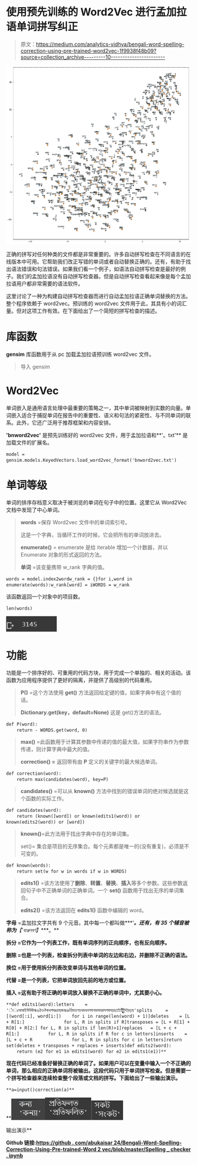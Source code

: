 # 使用预先训练的 Word2Vec 进行孟加拉语单词拼写纠正

> 原文：<https://medium.com/analytics-vidhya/bengali-word-spelling-correction-using-pre-trained-word2vec-1f9938f48b09?source=collection_archive---------10----------------------->

![](img/a7ad39ee9f0aab62365057837b7ca0d8.png)

正确的拼写对任何种类的文件都是非常重要的。许多自动拼写检查在不同语言的在线版本中可用。它帮助我们改正写错的单词或者自动替换正确的。还有，有助于找出语法错误和句法错误。如果我们看一个例子，如语法自动拼写检查是最好的例子。我们的孟加拉语没有自动拼写检查器。但是自动拼写检查看起来像是每个孟加拉语用户都非常需要的语法软件。

这里讨论了一种为构建自动拼写检查器而进行自动孟加拉语正确单词替换的方法。整个程序依赖于 word2vec。预训练的 word2vec 文件用于此，其具有小的词汇量。但对这项工作有效。在下面给出了一个简短的拼写检查的描述。

# 库函数

**gensim** 库函数用于从 pc 加载孟加拉语预训练 word2vec 文件。

> 导入 gensim

# Word2Vec

单词嵌入是通用语言处理中最重要的策略之一，其中单词被映射到实数的向量。单词嵌入适合于捕捉单词在报告中的重要性、语义和句法的紧密性、与不同单词的联系。此外，它还广泛用于推荐框架和内容安排。

**'bnword2vec'** 是预先训练好的 word2vec 文件，用于孟加拉语和**'。txt'** 是加载文件的扩展名。

```
model = gensim.models.KeyedVectors.load_word2vec_format('bnword2vec.txt')
```

# 单词等级

单词的排序存档意义取决于被浏览的单词在句子中的位置。这里它从 Word2Vec 文档中发现了中心单词。

> **words** =保存 Word2vec 文件中的单词索引号。
> 
> 这是一个字典，当循环工作的时候，它会把所有的单词放进去。
> 
> **enumerate()** = enumerate 是给 iterable 增加一个计数器，并以 Enumerate 对象的形式返回的方法。
> 
> **单词** =该变量携带 w_rank 字典的值。

```
words = model.index2wordw_rank = {}for i,word in enumerate(words):w_rank[word] = iWORDS = w_rank
```

该函数返回一个对象中的项目数。

```
len(words)
```

![](img/d811c267ab689a93e986012ed9543ffd.png)

# 功能

功能是一个排序好的、可重用的代码方块，用于完成一个单独的、相关的活动。该函数为应用程序提供了更好的隔离，并提供了高级别的代码重用。

> **P()** =这个方法使用 **get()** 方法返回给定键的值，如果字典中有这个值的话。
> 
> **Dictionary.get(key，default=None)** 这是 get()方法的语法。

```
def P(word):
    return - WORDS.get(word, 0)
```

> **max()** =此函数用于计算其参数中传递的值的最大值，如果字符串作为参数传递，则计算字典中最大的值。
> 
> **correction() =** 返回带有由 **P** 定义的关键字的最大候选单词。

```
def correction(word):
    return max(candidates(word), key=P)
```

> **candidates()** =可以从 **known()** 方法中找到的错误单词的绝对候选就是这个函数的实际工作。

```
def candidates(word):
    return (known([word]) or known(edits1(word)) or known(edits2(word)) or [word])
```

> **known()**=此方法用于找出字典中存在的单词集。
> 
> set()= 集合是项目的无序集合。每个元素都是唯一的(没有重复)，必须是不可变的。

```
def known(words):
    return set(w for w in words if w in WORDS)
```

> **edits1()** =该方法使用了**删除**、**转置**、**替换**、**插入**等多个参数。这些参数返回句子中不正确单词的正确单词。一个 **set()** 函数用于找出无序的单词集合。
> 
> **edits2()** =该方法返回在 **edits1()** 函数中编辑的 word。

**字母** =孟加拉文字共有 9 个元音。其中每一个都叫做***’****。还有，有 35 个辅音被称为***【'ব্যঞ্জনবর্ণ】****。**

****拆分** =它作为一个列表工作，既有单词序列的正向顺序，也有反向顺序。**

****删除** =也是一个列表，检查拆分列表中单词的左边和右边，并删除不正确的语法。**

****换位** =用于使用拆分列表改变单词与其他单词的位置。**

****代替** =是一个列表，它把单词放回先前的地方或位置。**

****插入** =这有助于将正确的单词放入替换不正确的单词中，尤其要小心。**

```
**def edits1(word):letters    = 'ঁংঃঅআইঈউঊঋএঐওঔকখগঘঙচছজঝঞটঠডঢণতথদধনপফবভমযরলশষসহ়ঽািীুূৃৄেৈোৌ্ৎৗড়ঢ়য়'splits     = [(word[:i], word[i:])    for i in range(len(word) + 1)]deletes    = [L + R[1:]               for L, R in splits if R]transposes = [L + R[1] + R[0] + R[2:] for L, R in splits if len(R)>1]replaces   = [L + c + R[1:]           for L, R in splits if R for c in letters]inserts    = [L + c + R               for L, R in splits for c in letters]return set(deletes + transposes + replaces + inserts)def edits2(word):
    return (e2 for e1 in edits1(word) for e2 in edits1(e1))**
```

**现在代码已经准备好替换正确的单词了。如果用户可以在变量中输入一个不正确的单词，那么相应的正确单词将被输出。这段代码只用于单词拼写检查。但是需要一个拼写检查器来连续检查整个段落或文档的拼写。下面给出了一些输出演示。**

```
**a=input()correction(a)**
```

**![](img/c4f006206d794abc3d18edfd2d3b9ed5.png)****![](img/06f819d04309fe869ba407ba313c4bcb.png)****![](img/b5e1cff80e694b0d3e3da1b619f9a146.png)

输出演示** 

**Github 链接:[https://github . com/abukaisar 24/Bengali-Word-Spelling-Correction-Using-Pre-trained-Word 2 vec/blob/master/Spelling _ checker . ipynb](https://github.com/AbuKaisar24/Bengali-Word-Spelling-Correction-Using-Pre-trained-Word2Vec/blob/master/spelling_checker.ipynb)**